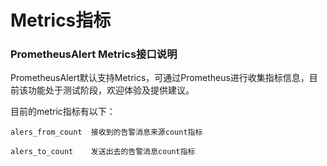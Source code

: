 # Metrics指标



### PrometheusAlert Metrics接口说明

PrometheusAlert默认支持Metrics，可通过Prometheus进行收集指标信息，目前该功能处于测试阶段，欢迎体验及提供建议。

目前的metric指标有以下：

```text
alers_from_count  接收到的告警消息来源count指标

alers_to_count    发送出去的告警消息count指标
```

